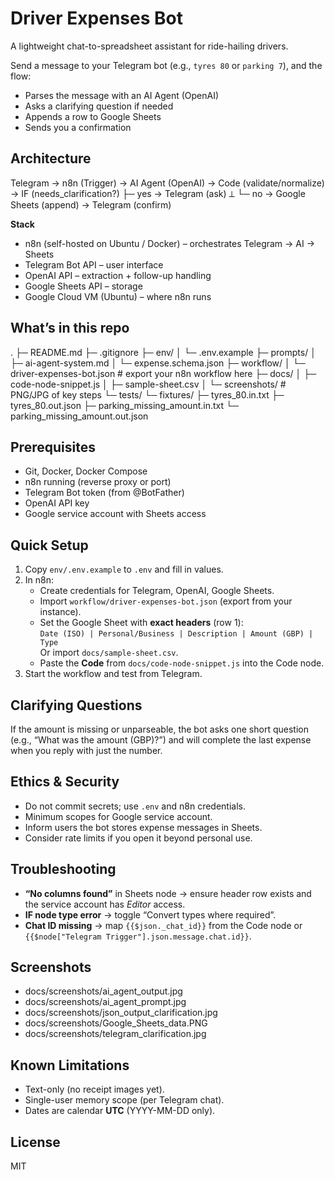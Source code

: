 # Driver Expenses Bot

A lightweight chat-to-spreadsheet assistant for ride-hailing drivers.

Send a message to your Telegram bot (e.g., `tyres 80` or `parking 7`), and the flow:

- Parses the message with an AI Agent (OpenAI)
- Asks a clarifying question if needed
- Appends a row to Google Sheets
- Sends you a confirmation

## Architecture

Telegram → n8n (Trigger)
→ AI Agent (OpenAI)
→ Code (validate/normalize)
→ IF (needs_clarification?)
├─ yes → Telegram (ask) ⟂
└─ no → Google Sheets (append) → Telegram (confirm)


**Stack**

- n8n (self-hosted on Ubuntu / Docker) – orchestrates Telegram → AI → Sheets  
- Telegram Bot API – user interface  
- OpenAI API – extraction + follow-up handling  
- Google Sheets API – storage  
- Google Cloud VM (Ubuntu) – where n8n runs

## What’s in this repo

.
├─ README.md
├─ .gitignore
├─ env/
│ └─ .env.example
├─ prompts/
│ ├─ ai-agent-system.md
│ └─ expense.schema.json
├─ workflow/
│ └─ driver-expenses-bot.json # export your n8n workflow here
├─ docs/
│ ├─ code-node-snippet.js
│ ├─ sample-sheet.csv
│ └─ screenshots/ # PNG/JPG of key steps
└─ tests/
└─ fixtures/
├─ tyres_80.in.txt
├─ tyres_80.out.json
├─ parking_missing_amount.in.txt
└─ parking_missing_amount.out.json


## Prerequisites

- Git, Docker, Docker Compose
- n8n running (reverse proxy or port)
- Telegram Bot token (from @BotFather)
- OpenAI API key
- Google service account with Sheets access

## Quick Setup

1. Copy `env/.env.example` to `.env` and fill in values.  
2. In n8n:
   - Create credentials for Telegram, OpenAI, Google Sheets.
   - Import `workflow/driver-expenses-bot.json` (export from your instance).
   - Set the Google Sheet with **exact headers** (row 1):  
     `Date (ISO) | Personal/Business | Description | Amount (GBP) | Type`  
     Or import `docs/sample-sheet.csv`.
   - Paste the **Code** from `docs/code-node-snippet.js` into the Code node.
3. Start the workflow and test from Telegram.

## Clarifying Questions

If the amount is missing or unparseable, the bot asks one short question (e.g., “What was the amount (GBP)?”) and will complete the last expense when you reply with just the number.

## Ethics & Security

- Do not commit secrets; use `.env` and n8n credentials.
- Minimum scopes for Google service account.
- Inform users the bot stores expense messages in Sheets.
- Consider rate limits if you open it beyond personal use.

## Troubleshooting

- **“No columns found”** in Sheets node → ensure header row exists and the service account has *Editor* access.  
- **IF node type error** → toggle “Convert types where required”.  
- **Chat ID missing** → map `{{$json._chat_id}}` from the Code node or `{{$node["Telegram Trigger"].json.message.chat.id}}`.

## Screenshots
- docs/screenshots/ai_agent_output.jpg  
- docs/screenshots/ai_agent_prompt.jpg
- docs/screenshots/json_output_clarification.jpg  
- docs/screenshots/Google_Sheets_data.PNG
- docs/screenshots/telegram_clarification.jpg

## Known Limitations

- Text-only (no receipt images yet).
- Single-user memory scope (per Telegram chat).
- Dates are calendar **UTC** (YYYY-MM-DD only).

## License

MIT
